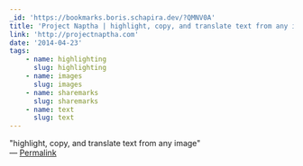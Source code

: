 ```yaml
---
_id: 'https://bookmarks.boris.schapira.dev/?QMNV0A'
title: 'Project Naptha | highlight, copy, and translate text from any image'
link: 'http://projectnaptha.com'
date: '2014-04-23'
tags:
    - name: highlighting
      slug: highlighting
    - name: images
      slug: images
    - name: sharemarks
      slug: sharemarks
    - name: text
      slug: text
---
```


&quot;highlight, copy, and translate text from any image&quot; <br>&#8212;
<a href="https://bookmarks.boris.schapira.dev/?QMNV0A" title="Permalink">Permalink</a>
